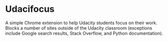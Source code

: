 # Udacifocus

A simple Chrome extension to help Udacity students focus on their work. Blocks a number of sites outside of the Udacity classroom (exceptions include Google search results, Stack Overflow, and Python documentation).
